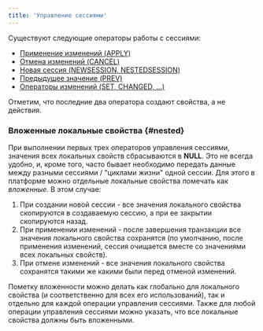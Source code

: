 ```yaml
---
title: 'Управление сессиями'
---
```


Существуют следующие операторы работы с сессиями:

-   [Применение изменений (APPLY)](Применение_изменений_APPLY.md)
-   [Отмена изменений (CANCEL)](Отмена_изменений_CANCEL.md)
-   [Новая сессия (NEWSESSION, NESTEDSESSION)](Создание_сессий_NEWSESSION_NESTEDSESSION.md)
-   [Предыдущее значение (PREV)](Предыдущее_значение_PREV.md)
-   [Операторы изменений (SET, CHANGED, ...)](Операторы_изменений_SET_CHANGED_....md)

Отметим, что последние два оператора создают свойства, а не действия.

### Вложенные локальные свойства {#nested}

При выполнении первых трех операторов управления сессиями, значения всех локальных свойств сбрасываются в **NULL**. Это не всегда удобно, и, кроме того, часто бывает необходимо передать данные между разными сессиями / "циклами жизни" одной сессии. Для этого в платформе можно отдельные локальные свойства помечать как *вложенные*. В этом случае:

1.  При создании новой сессии - все значения локального свойства скопируются в создаваемую сессию, а при ее закрытии скопируются назад.
2.  При применении изменений - после завершения транзакции все значения локального свойства сохранятся (по умолчанию, после применения изменений, сессия очищается вместе со значениями всех локальных свойств).
3.  При отмене изменений - все значения локального свойства сохранятся такими же какими были перед отменой изменений.

Пометку вложенности можно делать как глобально для локального свойства (и соответственно для всех его использований), так и отдельно для каждой операции управления сессиями. Также для любой операции управления сессиями можно указать, что все локальные свойства должны быть вложенными.
